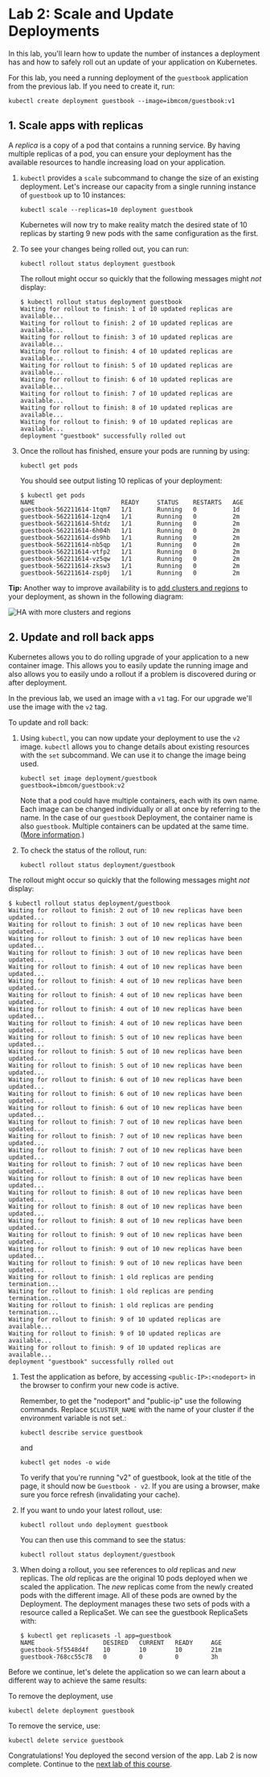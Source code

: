 # Lab 2: Scale and Update Deployments

In this lab, you'll learn how to update the number of instances
a deployment has and how to safely roll out an update of your application
on Kubernetes.

For this lab, you need a running deployment of the `guestbook` application
from the previous lab. If you need to create it, run:

```shell
kubectl create deployment guestbook --image=ibmcom/guestbook:v1
```

## 1. Scale apps with replicas

A *replica* is a copy of a pod that contains a running service. By having
multiple replicas of a pod, you can ensure your deployment has the available
resources to handle increasing load on your application.

1. `kubectl` provides a `scale` subcommand to change the size of an existing deployment. Let's increase our capacity from a single running instance of `guestbook` up to 10 instances:

      ```shell
      kubectl scale --replicas=10 deployment guestbook
      ```

      Kubernetes will now try to make reality match the desired state of
      10 replicas by starting 9 new pods with the same configuration as
      the first.

1. To see your changes being rolled out, you can run:

      ```shell
      kubectl rollout status deployment guestbook
      ```

      The rollout might occur so quickly that the following messages might
      _not_ display:

      ```shell
      $ kubectl rollout status deployment guestbook
      Waiting for rollout to finish: 1 of 10 updated replicas are available...
      Waiting for rollout to finish: 2 of 10 updated replicas are available...
      Waiting for rollout to finish: 3 of 10 updated replicas are available...
      Waiting for rollout to finish: 4 of 10 updated replicas are available...
      Waiting for rollout to finish: 5 of 10 updated replicas are available...
      Waiting for rollout to finish: 6 of 10 updated replicas are available...
      Waiting for rollout to finish: 7 of 10 updated replicas are available...
      Waiting for rollout to finish: 8 of 10 updated replicas are available...
      Waiting for rollout to finish: 9 of 10 updated replicas are available...
      deployment "guestbook" successfully rolled out
      ```

1. Once the rollout has finished, ensure your pods are running by using:

      ```shell
      kubectl get pods
      ```

      You should see output listing 10 replicas of your deployment:

      ```shell
      $ kubectl get pods
      NAME                        READY     STATUS    RESTARTS   AGE
      guestbook-562211614-1tqm7   1/1       Running   0          1d
      guestbook-562211614-1zqn4   1/1       Running   0          2m
      guestbook-562211614-5htdz   1/1       Running   0          2m
      guestbook-562211614-6h04h   1/1       Running   0          2m
      guestbook-562211614-ds9hb   1/1       Running   0          2m
      guestbook-562211614-nb5qp   1/1       Running   0          2m
      guestbook-562211614-vtfp2   1/1       Running   0          2m
      guestbook-562211614-vz5qw   1/1       Running   0          2m
      guestbook-562211614-zksw3   1/1       Running   0          2m
      guestbook-562211614-zsp0j   1/1       Running   0          2m
      ```

**Tip:** Another way to improve availability is to
[add clusters and regions](https://cloud.ibm.com/docs/containers?topic=containers-ha_clusters#ha_clusters)
to your deployment, as shown in the following diagram:

![HA with more clusters and regions](../images/cs_cluster_ha_roadmap_multizone_public.png)

## 2. Update and roll back apps

Kubernetes allows you to do rolling upgrade of your application to a new
container image. This allows you to easily update the running image and also allows you to
easily undo a rollout if a problem is discovered during or after deployment.

In the previous lab, we used an image with a `v1` tag. For our upgrade
we'll use the image with the `v2` tag.

To update and roll back:

1. Using `kubectl`, you can now update your deployment to use the
   `v2` image. `kubectl` allows you to change details about existing
   resources with the `set` subcommand. We can use it to change the
   image being used.

    ```shell
    kubectl set image deployment/guestbook guestbook=ibmcom/guestbook:v2
    ```

   Note that a pod could have multiple containers, each with its own name.
   Each image can be changed individually or all at once by referring to the name.
   In the case of our `guestbook` Deployment, the container name is also `guestbook`.
   Multiple containers can be updated at the same time.
   ([More information](https://kubernetes.io/docs/reference/generated/kubectl/kubectl-commands#-em-image-em-).)

1. To check the status of the rollout, run:

   ```shell
   kubectl rollout status deployment/guestbook
   ```

  The rollout might occur so quickly that the following messages
   might _not_ display:

   ```shell
   $ kubectl rollout status deployment/guestbook
   Waiting for rollout to finish: 2 out of 10 new replicas have been updated...
   Waiting for rollout to finish: 3 out of 10 new replicas have been updated...
   Waiting for rollout to finish: 3 out of 10 new replicas have been updated...
   Waiting for rollout to finish: 3 out of 10 new replicas have been updated...
   Waiting for rollout to finish: 4 out of 10 new replicas have been updated...
   Waiting for rollout to finish: 4 out of 10 new replicas have been updated...
   Waiting for rollout to finish: 4 out of 10 new replicas have been updated...
   Waiting for rollout to finish: 4 out of 10 new replicas have been updated...
   Waiting for rollout to finish: 4 out of 10 new replicas have been updated...
   Waiting for rollout to finish: 5 out of 10 new replicas have been updated...
   Waiting for rollout to finish: 5 out of 10 new replicas have been updated...
   Waiting for rollout to finish: 5 out of 10 new replicas have been updated...
   Waiting for rollout to finish: 6 out of 10 new replicas have been updated...
   Waiting for rollout to finish: 6 out of 10 new replicas have been updated...
   Waiting for rollout to finish: 6 out of 10 new replicas have been updated...
   Waiting for rollout to finish: 7 out of 10 new replicas have been updated...
   Waiting for rollout to finish: 7 out of 10 new replicas have been updated...
   Waiting for rollout to finish: 7 out of 10 new replicas have been updated...
   Waiting for rollout to finish: 7 out of 10 new replicas have been updated...
   Waiting for rollout to finish: 8 out of 10 new replicas have been updated...
   Waiting for rollout to finish: 8 out of 10 new replicas have been updated...
   Waiting for rollout to finish: 8 out of 10 new replicas have been updated...
   Waiting for rollout to finish: 8 out of 10 new replicas have been updated...
   Waiting for rollout to finish: 9 out of 10 new replicas have been updated...
   Waiting for rollout to finish: 9 out of 10 new replicas have been updated...
   Waiting for rollout to finish: 9 out of 10 new replicas have been updated...
   Waiting for rollout to finish: 1 old replicas are pending termination...
   Waiting for rollout to finish: 1 old replicas are pending termination...
   Waiting for rollout to finish: 1 old replicas are pending termination...
   Waiting for rollout to finish: 9 of 10 updated replicas are available...
   Waiting for rollout to finish: 9 of 10 updated replicas are available...
   Waiting for rollout to finish: 9 of 10 updated replicas are available...
   deployment "guestbook" successfully rolled out
   ```

1. Test the application as before, by accessing `<public-IP>:<nodeport>`
   in the browser to confirm your new code is active.

   Remember, to get the "nodeport" and "public-ip" use the following commands. Replace `$CLUSTER_NAME` with the name of your cluster if the environment variable is not set.:

   ```shell
   kubectl describe service guestbook
   ```

   and

   ```shell
   kubectl get nodes -o wide
   ```

   To verify that you're running "v2" of guestbook, look at the title of the page,
   it should now be `Guestbook - v2`. If you are using a browser, make sure you force refresh (invalidating your cache).

1. If you want to undo your latest rollout, use:

   ```shell
   kubectl rollout undo deployment guestbook
   ```

   You can then use this command to see the status:

   ```shell
   kubectl rollout status deployment/guestbook
   ```

1. When doing a rollout, you see references to *old* replicas and *new* replicas.
   The *old* replicas are the original 10 pods deployed when we scaled the application.
   The *new* replicas come from the newly created pods with the different image.
   All of these pods are owned by the Deployment.
   The deployment manages these two sets of pods with a resource called a ReplicaSet.
   We can see the guestbook ReplicaSets with:

   ```shell
   $ kubectl get replicasets -l app=guestbook
   NAME                   DESIRED   CURRENT   READY     AGE
   guestbook-5f5548d4f    10        10        10        21m
   guestbook-768cc55c78   0         0         0         3h
   ```

Before we continue, let's delete the application so we can learn about
a different way to achieve the same results:

 To remove the deployment, use

 ```shell
 kubectl delete deployment guestbook
 ```

 To remove the service, use:

 ```shell
 kubectl delete service guestbook
 ```

Congratulations! You deployed the second version of the app. Lab 2
is now complete. Continue to the [next lab of this course](../Lab3/README.md).
